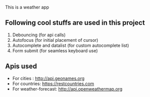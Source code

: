 This is a weather app

## Following cool stuffs are used in this project
1. Debouncing (for api calls)
2. Autofocus (for initial placement of cursor)
3. Autocomplete and datalist (for custom autocomplete list)
4. Form submit (for seamless keyboard use)

## Apis used
- For cities : http://api.geonames.org
- For countries: https://restcountries.com
- For weather-forecast: http://api.openweathermap.org

